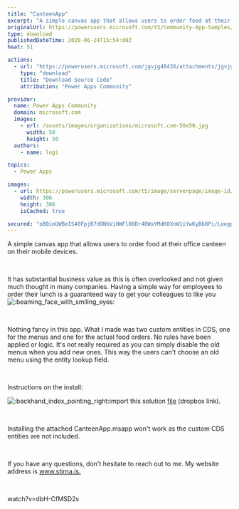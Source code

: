 ```yaml
---
title: "CanteenApp"
excerpt: "A simple canvas app that allows users to order food at their office canteen on their mobile devices. It has substantial business value as this is"
originalUrl: https://powerusers.microsoft.com/t5/Community-App-Samples/CanteenApp/td-p/606412
type: download
publishedDateTime: 2020-06-24T15:54:00Z
heat: 51

actions:
  - url: "https://powerusers.microsoft.com/jgvjg48436/attachments/jgvjg48436/AppFeedbackGallery/554/1/CanteenApp.msapp"
    type: "download"
    title: "Download Source Code"
    attribution: "Power Apps Community"

provider:
  name: Power Apps Community
  domain: microsoft.com
  images:
    - url: /assets/images/organizations/microsoft.com-50x50.jpg
      width: 50
      height: 50
  authors:
    - name: lugi

topics:
  - Power Apps

images:
  - url: https://powerusers.microsoft.com/t5/image/serverpage/image-id/155030i8265126F7F2403DB/image-size/large?v=1.0&px=999
    width: 306
    height: 306
    isCached: true

secured: "oBQimUWBeIS40FpjB7dONhViHWFlO6Dr40WxYMdK0XnW1iYwKyBb8Pi/Leegg3mxhLZOjWppfQYTCEWnRip3Dv8uji8LFGKsLCQB1yzEYPvNGkmvLO/5O6SkqPhT1IYx743yDDaW7C5yj3s292IbYZkPzi8wIFpkxc2yc39GJrnWWm4kqRhpVmvuZk6WppPdMEZSK6L02l6oRW71Rnvd7ehGqTnKNnTYJDk0+OmuBrU6ygptIuEOrZYQhUVZMfclFcZ1FqvkBkeBlPKWKf5RIl3OylpdUEgIQSOCis+et4x4TFjqCN2EU9x4dmz1jnvLIyZBsKxpEbruI1KuHRSc+98vihlJ5am5en3ohz2iGm5GCNgHyli2wbk6kRGhe8bOUxUrJCtoLJUBCjhS56iUaNBatjhfzjFDBo9swzRENieV+Own9r/LJPTDu5ERocJa;24AmTRXx//ZvmlRto7rcPw=="
---
```

<p>A simple canvas app that allows users to order food at their office canteen on their mobile devices.&nbsp;</p><p>&nbsp;</p><p>It has substantial business value as this is often overlooked and not given much thought in many companies. Having a simple way for employees to order their lunch is a guaranteed way to get your colleagues to like you&nbsp;<img class="lia-deferred-image lia-image-emoji" src="/html/emoticons/1f601.png" alt=":beaming_face_with_smiling_eyes:" title=":beaming_face_with_smiling_eyes:"></p><p>&nbsp;</p><p>Nothing fancy in this app. What I made was two custom entities in CDS, one for the menus and one for the actual food orders. No rules have been applied or logic. It's not really required as you can simply disable the old menus when you add new ones. This way the users can't choose an old menu using the entity lookup field.</p><p>&nbsp;</p><p>Instructions on the install:</p><p><img class="lia-deferred-image lia-image-emoji" src="/html/emoticons/1f449.png" alt=":backhand_index_pointing_right:" title=":backhand_index_pointing_right:">import this solution <a href="https://www.dropbox.com/s/xwe5x7zjfooefsi/CanteenApp_1_0_0_1.zip?dl=0" target="_self" rel="nofollow noopener noreferrer">file</a>&nbsp;(dropbox link).</p><p>&nbsp;</p><p>Installing the attached CanteenApp.msapp won't work as the custom CDS entities are not included.</p><p>&nbsp;</p><p>If you have any questions, don't hesitate to reach out to me. My website address is <a title="Stirna Consulting" href="https://stirna.is" target="_blank" rel="noopener nofollow noopener noreferrer">www.stirna.is.</a></p><p>&nbsp;</p><p><span class="videoUrl hidden">watch?v=dbH-CfMSD2s</span></p>

